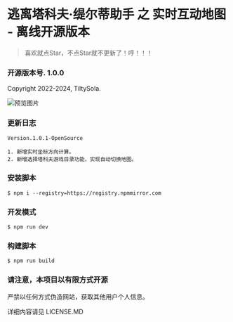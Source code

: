 # 逃离塔科夫·缇尔蒂助手 之 实时互动地图 - 离线开源版本

> 喜欢就点Star，不点Star就不更新了！哼！！！

### 开源版本号. 1.0.0

Copyright 2022-2024, TiltySola.

![预览图片](https://github.com/tiltysola/tarkov-tilty-frontend-opensource/blob/master/git/tarkov-tilty-frontend-opensource.png?raw=true)

### 更新日志

```
Version.1.0.1-OpenSource

1. 新增实时坐标方向计算。
2. 新增选择塔科夫游戏目录功能，实现自动切换地图。
```

### 安装脚本

```
$ npm i --registry=https://registry.npmmirror.com
```

### 开发模式

```
$ npm run dev
```

### 构建脚本

```
$ npm run build
```

### 请注意，本项目以有限方式开源

严禁以任何方式伪造网站，获取其他用户个人信息。

详细内容请见 LICENSE.MD
